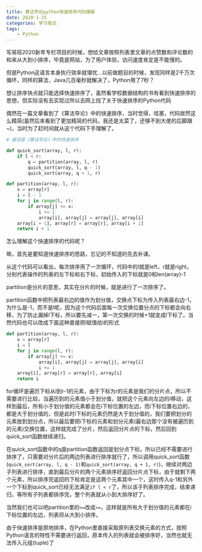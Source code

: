 ```yaml
---
title: 算法导论python快速排序代码理解
date: 2020-1-25
categories: 学习笔记
tags:
    - Python
---
```


写易班2020新年专栏项目的时候，想给文章按照列表里文章的点赞数和评论数的和来从大到小排序，毕竟是网站，为了用户体验，访问速度肯定是不能慢的。

但是Python这语言本身执行效率就堪忧...以前做题目的时候，发现同样是2千万次循环，同样的算法，Java几百毫秒就解决了，Python用了7秒？

想让排序快点就只能选择快速排序了，虽然看学校数据结构的书有看到快速排序的思想，但实际没有去实现过所以去网上找了关于快速排序的Python代码

偶然在一篇文章看到了《算法导论》中的快速排序，当时觉得，哇塞，代码居然这么精简(虽然后来看到了更加精简的代码，我还是太菜了，还够不到大佬的后脚跟~)，当时为了赶时间就从这个代码下手理解了。

```Python
# 据说是《算法导论》中的快速排序

def quick_sort(array, l, r):
    if l < r:
        q = partition(array, l, r)
        quick_sort(array, l, q - 1)
        quick_sort(array, q + 1, r)

def partition(array, l, r):
    x = array[r]
    i = l - 1
    for j in range(l, r):
        if array[j] <= x:
            i += 1
            array[i], array[j] = array[j], array[i]
    array[i + 1], array[r] = array[r], array[i + 1]
    return i + 1
```

怎么理解这个快速排序的代码呢？

嘛，首先是要知道快速排序的思路，忘记的不知道的先去补课。

从这个代码可以看出，每次排序用了一次循环，代码中的l就是left，r就是right，分别代表操作的列表的左下标和右下标，初始传入的下标就是0和len(array)-1

partition是分片的意思，其实在分片的时候，就是进行了一次排序了。

partition函数中把列表最右边的值作为划分值，交换点下标为传入列表最右边-1，为什么是-1，而不是l呢，因为这个代码后面每一次交换位置分点的下标都会向右移，为了防止漏掉l下标，所以要先减一，第一次交换的时候+1就变成l下标了。当然代码也可以改成下面这种直接把l赋值给i的形式

```Python
def partition(array, l, r):
    x = array[r]
    i = l
    for j in range(l, r):
        if array[j] <= x:
            array[i], array[j] = array[j], array[i]
            i += 1
    array[i], array[r] = array[r], array[i]
    return i
```

for循环是遍历下标从l到r-1的元素，由于下标为r的元素是我们的分片点，所以不需要进行比较，当遍历到的元素值小于划分值，就把这个元素向左边的i移动，这样到最后，所有小于划分值的元素都会在i下标位置的左边，而i下标位置右边的，都是大于划分值的，但是此时i下标的元素仍然是大于划分值的，我们要把划分的元素放到划分点，所以最后要把i下标的元素和划分元素(最右边那个没有被遍历到的元素)交换位置，这样就完成了分片，然后返回分片点的下标，然后回到quick_sort函数继续递归。

在quick_sort函数中的q是partition函数返回是划分点下标，所以已经不需要进行排序了，只需要对分片后的两边列表进行排序就行了，所以调用quick_sort函数(`quick_sort(array, l, q - 1)`和`quick_sort(array, q + 1, r)`)，继续对两边子列表进行排序，直到最后分片的两个元素排序好返回分片点下标，由于就剩下两个元素，所以排序完返回的下标肯定是这两个元素其中一个，这时传入q-1和另外一个下标到quick_sort已经无法满足`if l < r`了，所以该子列表排序完成，结束递归，等所有子列表都排序完，整个列表就从小到大排序好了。

当然我们也可以吧partition里的`<=`改成`>=`，这样就是所有大于划分值的元素都在i下标位置的左边，列表将从大到小排序。

由于快速排序是原地排序，在Python里直接采取原列表交换元素的方式，按照Python语言的特性不需要进行返回，原本传入的列表就会被排序好，当然也就无法传入元组(tuple)了
